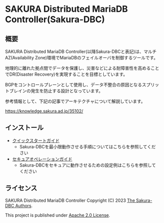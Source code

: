 # SAKURA Distributed MariaDB Controller(Sakura-DBC)

## 概要

SAKURA Distributed MariaDB Controller(以降Sakura-DBCと表記)は、マルチAZ(Availability Zone)環境でMariaDBのフェイルオーバを制御するツールです。

地理的に離れた拠点間でデータを保護し、災害などによる耐障害性を高めることでDR(Disaster Recovery)を実現することを目標としています。

BGPをコントロールプレーンとして使用し、データ不整合の原因となるスプリットブレインの発生を防止する設計となっています。

参考情報として、下記の記事でアーキテクチャについて解説しています。

https://knowledge.sakura.ad.jp/35102/

## インストール

- [クイックスタートガイド](docs/quick-start-guide.md)
  - Sakura-DBCを最小限動作させる手順についてはこちらを参照してください
- [セキュアオペレーションガイド](docs/secure-operation.md)
  - Sakura-DBCをセキュアに動作させるための設定例はこちらを参照してください

## ライセンス

SAKURA Distributed MariaDB Controller Copyright (C) 2023 [The Sakura-DBC Authors](AUTHORS).

This project is published under [Apache 2.0 License](LICENSE.txt).
